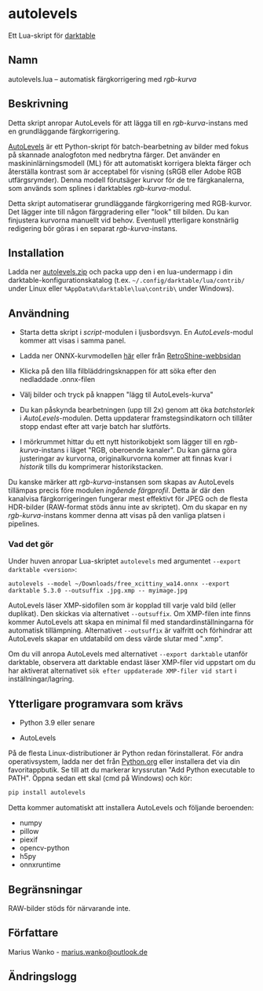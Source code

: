 # autolevels

Ett Lua-skript för [darktable](https://www.darktable.org)

## Namn

autolevels.lua – automatisk färgkorrigering med _rgb-kurva_

## Beskrivning

Detta skript anropar AutoLevels för att lägga till en _rgb-kurva_-instans med en grundläggande färgkorrigering.

[AutoLevels](https://github.com/yellowdolphin/autolevels) är ett Python-skript för batch-bearbetning av bilder med fokus på skannade analogfoton med nedbrytna färger. Det använder en maskininlärningsmodell (ML) för att automatiskt korrigera blekta färger och återställa kontrast som är acceptabel för visning (sRGB eller Adobe RGB utfärgsrymder). Denna modell förutsäger kurvor för de tre färgkanalerna, som används som splines i darktables _rgb-kurva_-modul.

Detta skript automatiserar grundläggande färgkorrigering med RGB-kurvor. Det lägger inte till någon färggradering eller "look" till bilden. Du kan finjustera kurvorna manuellt vid behov. Eventuell ytterligare konstnärlig redigering bör göras i en separat _rgb-kurva_-instans.

## Installation

Ladda ner [autolevels.zip](https://github.com/yellowdolphin/darktable-autolevels-module/releases/download/nightly/autolevels-nightly.zip) och packa upp den i en lua-undermapp i din darktable-konfigurationskatalog (t.ex. `~/.config/darktable/lua/contrib/` under Linux eller `%AppData%\darktable\lua\contrib\` under Windows).

## Användning

* Starta detta skript i _script_-modulen i ljusbordsvyn. En _AutoLevels_-modul kommer att visas i samma panel.

* Ladda ner ONNX-kurvmodellen [här](https://github.com/yellowdolphin/darktable-autolevels-module/releases/download/v1.0.0rc/free_xcittiny_wa14.onnx) eller från [RetroShine-webbsidan](https://retroshine.eu/download/free_xcittiny_wa14.onnx)

* Klicka på den lilla filbläddringsknappen för att söka efter den nedladdade .onnx-filen

* Välj bilder och tryck på knappen "lägg til AutoLevels-kurva"

* Du kan påskynda bearbetningen (upp till 2x) genom att öka *batchstorlek* i _AutoLevels_-modulen. Detta uppdaterar framstegsindikatorn och tillåter stopp endast efter att varje batch har slutförts.

* I mörkrummet hittar du ett nytt historikobjekt som lägger till en _rgb-kurva_-instans i läget "RGB, oberoende kanaler". Du kan gärna göra justeringar av kurvorna, originalkurvorna kommer att finnas kvar i _historik_ tills du komprimerar historikstacken.

Du kanske märker att _rgb-kurva_-instansen som skapas av AutoLevels tillämpas precis före modulen _ingående färgprofil_. Detta är där den kanalvisa färgkorrigeringen fungerar mest effektivt för JPEG och de flesta HDR-bilder (RAW-format stöds ännu inte av skriptet). Om du skapar en ny _rgb-kurva_-instans kommer denna att visas på den vanliga platsen i pipelines.

### Vad det gör

Under huven anropar Lua-skriptet `autolevels` med argumentet `--export darktable <version>`:

```
autolevels --model ~/Downloads/free_xcittiny_wa14.onnx --export darktable 5.3.0 --outsuffix .jpg.xmp -- myimage.jpg
```

AutoLevels läser XMP-sidofilen som är kopplad till varje vald bild (eller duplikat). Den skickas via alternativet `--outsuffix`. Om XMP-filen inte finns kommer AutoLevels att skapa en minimal fil med standardinställningarna för automatisk tillämpning. Alternativet `--outsuffix` är valfritt och förhindrar att AutoLevels skapar en utdatabild om dess värde slutar med ".xmp".

Om du vill anropa AutoLevels med alternativet `--export darktable` utanför darktable, observera att darktable endast läser XMP-filer vid uppstart om du har aktiverat alternativet `sök efter uppdaterade XMP-filer vid start` i inställningar/lagring.

## Ytterligare programvara som krävs

- Python 3.9 eller senare

- AutoLevels

På de flesta Linux-distributioner är Python redan förinstallerat. För andra operativsystem, ladda ner det från [Python.org](https://www.python.org/downloads/) eller installera det via din favoritappbutik. Se till att du markerar kryssrutan "Add Python executable to PATH". Öppna sedan ett skal (cmd på Windows) och kör:

```bash
pip install autolevels
```

Detta kommer automatiskt att installera AutoLevels och följande beroenden:

- numpy
- pillow
- piexif
- opencv-python
- h5py
- onnxruntime

## Begränsningar

RAW-bilder stöds för närvarande inte.

## Författare

Marius Wanko - marius.wanko@outlook.de

## Ändringslogg